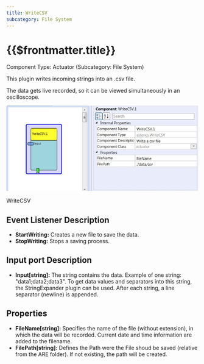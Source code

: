 ```yaml
---
title: WriteCSV
subcategory: File System
---
```


# {{$frontmatter.title}}

Component Type: Actuator (Subcategory: File System)

This plugin writes incoming strings into an .csv file.

The data gets live recorded, so it can be viewed simultaneously in an oscilloscope.

![Screenshot: WriteCSV plugin](./img/writecsv.png "Screenshot: WriteCSV plugin")

WriteCSV

## Event Listener Description

- **StartWriting:** Creates a new file to save the data.
- **StopWriting:** Stops a saving process.

## Input port Description

- **Input\[string\]:** The string contains the data. Example of one string: "data1;data2;data3". To get data values and separators into this string, the StringExpander plugin can be used. After each string, a line separator (newline) is appended.

## Properties

- **FileName\[string\]:** Specifies the name of the file (without extension), in which the data will be recorded. Current date and time information are added to the filename.
- **FilePath\[string\]:** Defines the Path were the File shoud be saved (relative from the ARE folder). If not existing, the path will be created.
